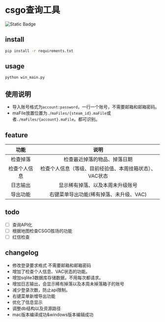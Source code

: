 #  csgo查询工具

![Static Badge](https://img.shields.io/badge/v3.10.*-blue?style=flat&logo=python&logoColor=white&labelColor=gray)


## install

```bash
pip install -r requirements.txt
```

## usage

```bash
python win_main.py
```

## 使用说明

- 导入账号格式为`account:password`，一行一个账号，不需要邮箱和邮箱密码。
- maFile放置位置为`./maFiles/{steam_id}.maFile`或者`./maFiles/{account}.maFile`。都可识别。


## feature

|   功能   |              说明               |
|:------:|:-----------------------------:|
|  检查掉落  |        检查最近掉落的物品、掉落日期         |
| 检查个人信息 | 检查个人信息（等级、目前经验值、本周挂箱状态）、VAC状态 |
|  日志输出  |       显示稀有掉落、以及本周未升级账号        |
|  导出功能  |    右键菜单导出功能(稀有掉落、未升级、VAC)     |

## todo
- [ ] 查询API化
- [ ] 根据地图检查CSGO胜场的功能
- [ ] 红信检查

## changelog
- 修改登录要求格式 不需要邮箱和邮箱密码
- 增加了检查个人信息、VAC状态的功能。
- 增加sqlite3数据库存储数据，不用每次都请求。
- 增加日志输出，会显示稀有掉落以及本周未掉落箱子的账号
- 减少登录次数，防止api限制。
- 右键菜单新增导出功能
- 优化了信息显示
- 调整db结构以及资源路径
- mac版本编译成功&windows版本编辑成功